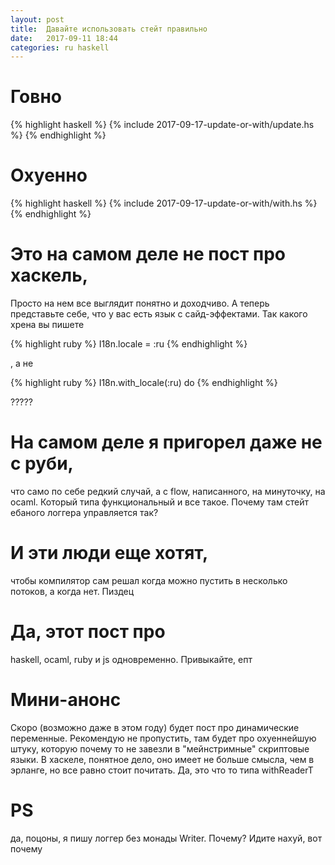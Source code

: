 ```yaml
---
layout: post
title:  Давайте использовать стейт правильно
date:   2017-09-11 18:44
categories: ru haskell
---
```


# Говно

{% highlight haskell %}
{% include 2017-09-17-update-or-with/update.hs %}
{% endhighlight %}

# Охуенно

{% highlight haskell %}
{% include 2017-09-17-update-or-with/with.hs %}
{% endhighlight %}

# Это на самом деле не пост про хаскель,

Просто на нем все выглядит понятно и доходчиво. А теперь представьте себе,
что у вас есть язык с сайд-эффектами. Так какого хрена вы пишете

{% highlight ruby %}
I18n.locale = :ru
{% endhighlight %}

, а не

{% highlight ruby %}
I18n.with_locale(:ru) do
{% endhighlight %}

?????

# На самом деле я пригорел даже не с руби,

что само по себе редкий случай, а с flow, написанного, на минуточку, на
ocaml. Который типа функциональный и все такое. Почему там стейт ебаного
логгера управляется так?

# И эти люди еще хотят,

чтобы компилятор сам решал когда можно пустить в несколько потоков, а когда
нет. Пиздец

# Да, этот пост про

haskell, ocaml, ruby и js одновременно. Привыкайте, епт

# Мини-анонс

Скоро (возможно даже в этом году) будет пост про динамические переменные.
Рекомендую не пропустить, там будет про охуеннейшую штуку, которую почему то
не завезли в "мейнстримные" скриптовые языки. В хаскеле, понятное дело, оно
имеет не больше смысла, чем в эрланге, но все равно стоит почитать.
Да, это что то типа withReaderT

# PS

да, поцоны, я пишу логгер без монады Writer. Почему? Идите нахуй, вот почему

